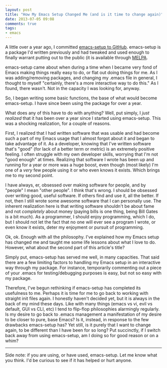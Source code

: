 ```yaml
---
layout: post
title: "How My Emacs Setup Changed Me (and is it time to change again)"
date: 2013-07-05 09:08
comments: true
tags: 
- emacs
---
```

A little over a year ago, I committed [emacs-setup to GitHub](https://github.com/echosa/emacs-setup). emacs-setup is a package I'd written previously and had tweaked and used enough to finally warrant putting out to the public (it is available through [MELPA](http://melpa.milkbox.net).
<!-- more -->
emacs-setup came about when during a time when I became very fond of Emacs making things really easy to do, or flat out doing things for me. As I was adding/removing packages, and changing my .emacs file in general, I thought to myself "certainly, there's a more interactive way to do this." As I found, there wasn't. Not in the capacity I was looking for, anyway.

So, I began writing some basic functions, the base of what would become emacs-setup. I have since been using the package for over a year.

What does any of this have to do with anything? Well, put simply, I *just realized* that it has been over a year since I started using emacs-setup. This was a shocking realization, for a couple of reasons.

First, I realized that I had written software that was usable and had become such a part of my Emacs usage that I almost forgot about it and began to take advantage of it. As a developer, knowing that I've written software that's "good" (for lack of a better term or metric) is an extremely positive feeling. I often struggle with my own developer skills, worrying that I'm not "good enough" at times. Realizing that software I wrote has been up and running for a year or more was a huge boost, even though (most likely) I'm one of a *very* few people using it or who even knows it exists. Which brings me to my second point.

I have always, er, obsessed over making software for people, and by "people" I mean "other people". I think that's wrong. I should be obsessed over writing good, useful software. If others find and use it, all the better. If not, then I still wrote some awesome software that I can personally use. The inherent realization here is that writing software shouldn't be about fame and not *completely* about money (paying bills is one thing, being Bill Gates is a bit much). As a programmer, I should enjoy programming, which I do, but I should not let the fact that no one will ever see a program I wrote, or even know it exists, deter my enjoyment or pursuit of programming.

Ok, ok. Enough with all the philosophy. I've explained how my Emacs setup has changed me and taught me some life lessons about what I love to do. However, what about the second part of this article's title?

Simply put, emacs-setup has served me well, in many capacities. That said there are a few limiting factors to handling my Emacs setup in an interactive way through my package. For instance, temporarily commenting out a piece of your .emacs for testing/debugging purposes is easy, but not so easy with my package.

Therefore, I've begun rethinking if emacs-setup has completed its usefulness to me. Perhaps it is time for me to go back to working with straight init files again. I honestly haven't decided yet, but it is always in the back of my mind these days. Like with many things (emacs vs vi, evil vs default, GUI vs CLI, etc) I tend to flip-flop philosophies alarmingly regularly. Is my desire to go back to .emacs management a manifestation of my desire to be closer to pure, base Emacs? Is it, instead, in response to the few drawbacks emacs-setup has? Yet still, is it purely that I want to change again, to be different than I have been for so long? Put succinctly, if I switch back away from using emacs-setup, am I doing so for good reason or on a whim?
<hr />
Side note: if you are using, or have used, emacs-setup. Let me know what you think. I'd be curious to see if it has helped or hurt anyone.
